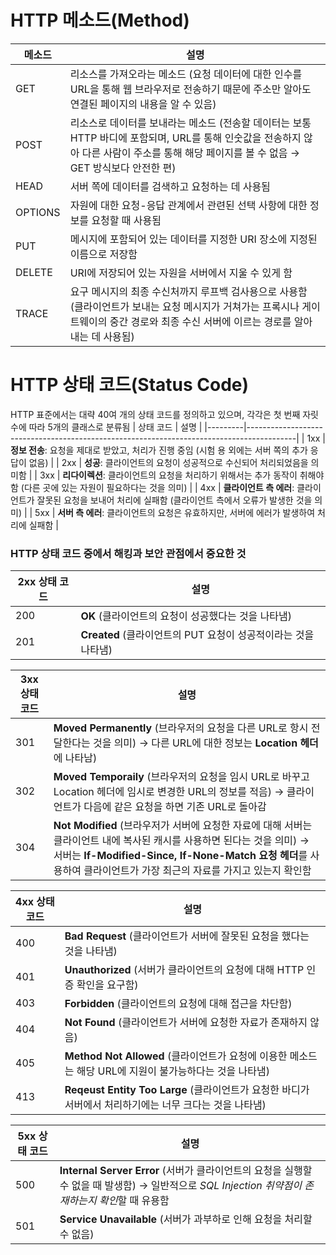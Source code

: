 # HTTP 메소드(Method)
| 메소드 | 설명 |
|---------|------------------------------------------------------------------------------------------|
| GET | 리소스를 가져오라는 메소드 (요청 데이터에 대한 인수를 URL을 통해 웹 브라우저로 전송하기 때문에 주소만 알아도 연결된 페이지의 내용을 알 수 있음) |
| POST | 리소스로 데이터를 보내라는 메소드 (전송할 데이터는 보통 HTTP 바디에 포함되며, URL를 통해 인숫값을 전송하지 않아 다른 사람이 주소를 통해 해당 페이지를 볼 수 없음  → GET 방식보다 안전한 편) |
| HEAD | 서버 쪽에 데이터를 검색하고 요청하는 데 사용됨 |
| OPTIONS | 자원에 대한 요청-응답 관계에서 관련된 선택 사항에 대한 정보를 요청할 때 사용됨 |
| PUT | 메시지에 포함되어 있는 데이터를 지정한 URI 장소에 지정된 이름으로 저장함 |
| DELETE | URI에 저장되어 있는 자원을 서버에서 지울 수 있게 함 |
| TRACE | 요구 메시지의 최종 수신처까지 루프백 검사용으로 사용함 (클라이언트가 보내는 요청 메시지가 거쳐가는 프록시나 게이트웨이의 중간 경로와 최종 수신 서버에 이르는 경로를 알아내는 데 사용됨) |



# HTTP 상태 코드(Status Code)
HTTP 표준에서는 대략 40여 개의 상태 코드를 정의하고 있으며, 각각은 첫 번째 자릿수에 따라 5개의 클래스로 분류됨
| 상태 코드 | 설명 |
|---------|------------------------------------------------------------------------------------------|
| 1xx | **정보 전송**: 요청을 제대로 받았고, 처리가 진행 중임 (시험 용 외에는 서버 쪽의 추가 응답이 없음) |
| 2xx | **성공**: 클라이언트의 요청이 성공적으로 수신되어 처리되었음을 의미함 |
| 3xx | **리다이렉션**: 클라이언트의 요청을 처리하기 위해서는 추가 동작이 취해야 함 (다른 곳에 있는 자원이 필요하다는 것을 의미) |
| 4xx | **클라이언트 측 에러**: 클라이언트가 잘못된 요청을 보내어 처리에 실패함 (클라이언트 측에서 오류가 발생한 것을 의미) |
| 5xx | **서버 측 에러**: 클라이언트의 요청은 유효하지만, 서버에 에러가 발생하여 처리에 실패함 |

### HTTP 상태 코드 중에서 해킹과 보안 관점에서 중요한 것
| 2xx 상태 코드 | 설명 |
|--------------|----------------------------------------|
| 200 | **OK** (클라이언트의 요청이 성공했다는 것을 나타냄) |
| 201 | **Created** (클라이언트의 PUT 요청이 성공적이라는 것을 나타냄) |

| 3xx 상태 코드 | 설명 |
|--------------|----------------------------------------|
| 301 | **Moved Permanently** (브라우저의 요청을 다른 URL로 항시 전달한다는 것을 의미) → 다른 URL에 대한 정보는 **Location 헤더**에 나타남)
| 302 | **Moved Temporaily** (브라우저의 요청을 임시 URL로 바꾸고 Location 헤더에 임시로 변경한 URL의 정보를 적음) → 클라이언트가 다음에 같은 요청을 하면 기존 URL로 돌아감 |
| 304 | **Not Modified** (브라우저가 서버에 요청한 자료에 대해 서버는 클라이언트 내에 복사된 캐시를 사용하면 된다는 것을 의미) → 서버는 **If-Modified-Since, If-None-Match 요청 헤더**를 사용하여 클라이언트가 가장 최근의 자료를 가지고 있는지 확인함 |

| 4xx 상태 코드 | 설명 |
|--------------|----------------------------------------|
| 400 | **Bad Request** (클라이언트가 서버에 잘못된 요청을 했다는 것을 나타냄) |
| 401 | **Unauthorized** (서버가 클라이언트의 요청에 대해 HTTP 인증 확인을 요구함) |
| 403 | **Forbidden** (클라이언트의 요청에 대해 접근을 차단함) |
| 404 | **Not Found** (클라이언트가 서버에 요청한 자료가 존재하지 않음) |
| 405 | **Method Not Allowed** (클라이언트가 요청에 이용한 메소드는 해당 URL에 지원이 불가능하다는 것을 나타냄) |
| 413 | **Reqeust Entity Too Large** (클라이언트가 요청한 바디가 서버에서 처리하기에는 너무 크다는 것을 나타냄) |

| 5xx 상태 코드 | 설명 |
|--------------|----------------------------------------|
| 500 | **Internal Server Error** (서버가 클라이언트의 요청을 실행할 수 없을 때 발생함) → 일반적으로 *SQL Injection 취약점이 존재하는지 확인*할 때 유용함 |
| 501 | **Service Unavailable** (서버가 과부하로 인해 요청을 처리할 수 없음) |
